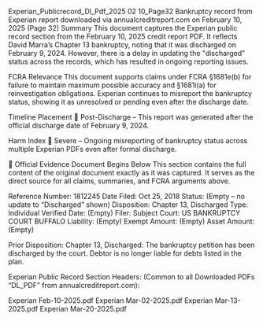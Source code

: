 Experian_Publicrecord_Dl_Pdf_2025 02 10_Page32
Bankruptcy record from Experian report downloaded via annualcreditreport.com on February 10, 2025 (Page 32)
Summary
This document captures the Experian public record section from the February 10, 2025 credit report PDF. It reflects David Marra’s Chapter 13 bankruptcy, noting that it was discharged on February 9, 2024. However, there is a delay in updating the "discharged" status across the records, which has resulted in ongoing reporting issues.

FCRA Relevance
This document supports claims under FCRA §1681e(b) for failure to maintain maximum possible accuracy and §1681i(a) for reinvestigation obligations. Experian continues to misreport the bankruptcy status, showing it as unresolved or pending even after the discharge date.

Timeline Placement
🔴 Post-Discharge – This report was generated after the official discharge date of February 9, 2024.

Harm Index
🔴 Severe – Ongoing misreporting of bankruptcy status across multiple Experian PDFs even after formal discharge.

📄 Official Evidence Document Begins Below
This section contains the full content of the original document exactly as it was captured. It serves as the direct source for all claims, summaries, and FCRA arguments above.

Reference Number: 1812245
Date Filed: Oct 25, 2018
Status: (Empty – no update to “Discharged” shown)
Disposition: Chapter 13, Discharged
Type: Individual
Verified Date: (Empty)
Filer: Subject
Court: US BANKRUPTCY COURT BUFFALO
Liability: (Empty)
Exempt Amount: (Empty)
Asset Amount: (Empty)

Prior Disposition:
Chapter 13, Discharged: The bankruptcy petition has been discharged by the court. Debtor is no longer liable for debts listed in the plan.

Experian Public Record Section Headers:
(Common to all Downloaded PDFs “DL_PDF” from annualcreditreport.com):

Experian Feb-10-2025.pdf
Experian Mar-02-2025.pdf
Experian Mar-13-2025.pdf
Experian Mar-20-2025.pdf